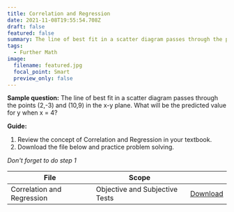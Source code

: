```yaml
---
title: Correlation and Regression
date: 2021-11-08T19:55:54.708Z
draft: false
featured: false
summary: The line of best fit in a scatter diagram passes through the points (2,-3) and (10,9) in the x-y plane. What will be the predicted value for y when x = 4?
tags:
  - Further Math
image:
  filename: featured.jpg
  focal_point: Smart
  preview_only: false
---
```


**Sample question:**  The line of best fit in a scatter diagram passes through the points (2,-3) and (10,9) in the x-y plane. What will be the predicted value for y when x = 4?

**Guide:**
1. Review the concept of Correlation and Regression in your textbook.
2. Download the file below and practice problem solving.

_Don't forget to do step 1_

| File                       |  Scope                       |             |
| -------------------------- |------------------------------| ----------- |
| Correlation and Regression     | Objective and Subjective Tests    | [Download](https://drive.google.com/uc?export=download&id=1UOB5sqhmZbwBfVNiN6gwxq-cucPCTnIf)       |


